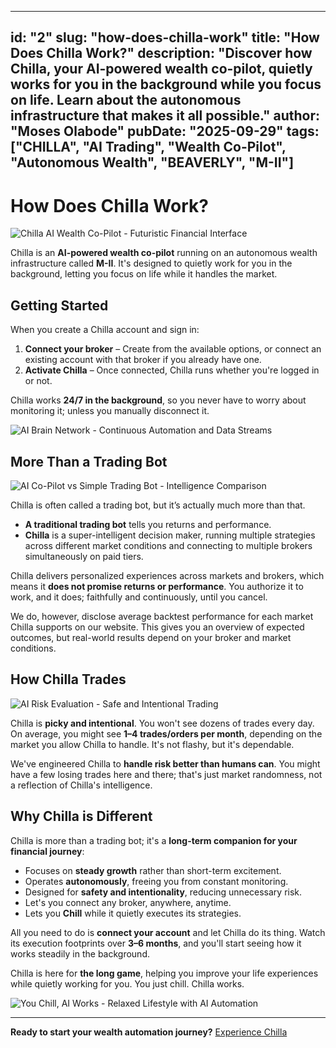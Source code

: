 
---
id: "2"
slug: "how-does-chilla-work"
title: "How Does Chilla Work?"
description: "Discover how Chilla, your AI-powered wealth co-pilot, quietly works for you in the background while you focus on life. Learn about the autonomous infrastructure that makes it all possible."
author: "Moses Olabode"
pubDate: "2025-09-29"
tags: ["CHILLA", "AI Trading", "Wealth Co-Pilot", "Autonomous Wealth", "BEAVERLY", "M-II"]
---

# How Does Chilla Work?

![Chilla AI Wealth Co-Pilot - Futuristic Financial Interface](/images/ai_hologram_financia_8c8d34d1.jpg)

Chilla is an **AI-powered wealth co-pilot** running on an autonomous wealth infrastructure called **M-II**. It's designed to quietly work for you in the background, letting you focus on life while it handles the market.

## Getting Started

When you create a Chilla account and sign in:

1. **Connect your broker** – Create from the available options, or connect an existing account with that broker if you already have one.
2. **Activate Chilla** – Once connected, Chilla runs whether you're logged in or not.

Chilla works **24/7 in the background**, so you never have to worry about monitoring it; unless you manually disconnect it.

![AI Brain Network - Continuous Automation and Data Streams](/images/ai_brain_network_aut_b06577d0.jpg)

## More Than a Trading Bot

![AI Co-Pilot vs Simple Trading Bot - Intelligence Comparison](/images/ai_vs_robot_comparis_732ed252.jpg)

Chilla is often called a trading bot, but it’s actually much more than that.

* **A traditional trading bot** tells you returns and performance.
* **Chilla** is a super-intelligent decision maker, running multiple strategies across different market conditions and connecting to multiple brokers simultaneously on paid tiers.

Chilla delivers personalized experiences across markets and brokers, which means it **does not promise returns or performance**. You authorize it to work, and it does; faithfully and continuously, until you cancel. 

We do, however, disclose average backtest performance for each market Chilla supports on our website. This gives you an overview of expected outcomes, but real-world results depend on your broker and market conditions.


## How Chilla Trades

![AI Risk Evaluation - Safe and Intentional Trading](/images/ai_risk_evaluation_f_51941c2b.jpg)

Chilla is **picky and intentional**. You won't see dozens of trades every day. On average, you might see **1–4 trades/orders per month**, depending on the market you allow Chilla to handle. It's not flashy, but it's dependable.

We've engineered Chilla to **handle risk better than humans can**. You might have a few losing trades here and there; that's just market randomness, not a reflection of Chilla's intelligence.

## Why Chilla is Different

Chilla is more than a trading bot; it's a **long-term companion for your financial journey**:

* Focuses on **steady growth** rather than short-term excitement.
* Operates **autonomously**, freeing you from constant monitoring.
* Designed for **safety and intentionality**, reducing unnecessary risk.
* Let's you connect any broker, anywhere, anytime.
* Lets you **Chill** while it quietly executes its strategies.

All you need to do is **connect your account** and let Chilla do its thing. Watch its execution footprints over **3–6 months**, and you'll start seeing how it works steadily in the background.

Chilla is here for **the long game**, helping you improve your life experiences while quietly working for you. You just chill. Chilla works.

![You Chill, AI Works - Relaxed Lifestyle with AI Automation](/images/person_relaxing_ai_h_9e22ad08.jpg)

---

**Ready to start your wealth automation journey?** [Experience Chilla](https://chilla.beaverlyai.com)
